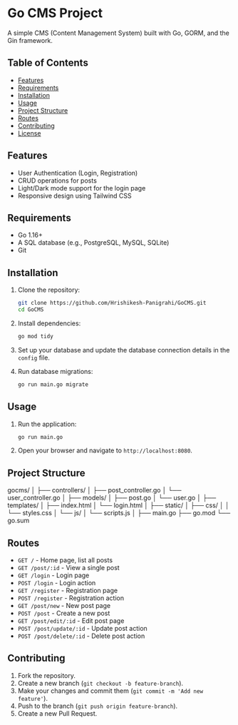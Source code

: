 # Go CMS Project

A simple CMS (Content Management System) built with Go, GORM, and the Gin framework.

## Table of Contents

- [Features](#features)
- [Requirements](#requirements)
- [Installation](#installation)
- [Usage](#usage)
- [Project Structure](#project-structure)
- [Routes](#routes)
- [Contributing](#contributing)
- [License](#license)

## Features

- User Authentication (Login, Registration)
- CRUD operations for posts
- Light/Dark mode support for the login page
- Responsive design using Tailwind CSS

## Requirements

- Go 1.16+
- A SQL database (e.g., PostgreSQL, MySQL, SQLite)
- Git

## Installation

1. Clone the repository:

    ```sh
    git clone https://github.com/Hrishikesh-Panigrahi/GoCMS.git
    cd GoCMS
    ```

2. Install dependencies:

    ```sh
    go mod tidy
    ```

3. Set up your database and update the database connection details in the `config` file.

4. Run database migrations:

    ```sh
    go run main.go migrate
    ```

## Usage

1. Run the application:

    ```sh
    go run main.go
    ```

2. Open your browser and navigate to `http://localhost:8080`.

## Project Structure
gocms/
│
├── controllers/
│ ├── post_controller.go
│ └── user_controller.go
│
├── models/
│ ├── post.go
│ └── user.go
│
├── templates/
│ ├── index.html
│ └── login.html
│
├── static/
│ ├── css/
│ │ └── styles.css
│ └── js/
│ └── scripts.js
│
├── main.go
├── go.mod
└── go.sum

## Routes

- `GET /` - Home page, list all posts
- `GET /post/:id` - View a single post
- `GET /login` - Login page
- `POST /login` - Login action
- `GET /register` - Registration page
- `POST /register` - Registration action
- `GET /post/new` - New post page
- `POST /post` - Create a new post
- `GET /post/edit/:id` - Edit post page
- `POST /post/update/:id` - Update post action
- `POST /post/delete/:id` - Delete post action

## Contributing

1. Fork the repository.
2. Create a new branch (`git checkout -b feature-branch`).
3. Make your changes and commit them (`git commit -m 'Add new feature'`).
4. Push to the branch (`git push origin feature-branch`).
5. Create a new Pull Request.

